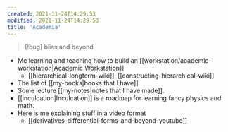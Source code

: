 ```yaml
---
created: 2021-11-24T14:29:53
modified: 2021-11-24T14:29:53
title: 'Academia'
---
```


> [!bug] bliss and beyond

- Me learning and teaching how to build an [[workstation/academic-workstation|Academic Workstation]]
	- [[hierarchical-longterm-wiki]], [[constructing-hierarchical-wiki]]
- The list of [[my-books|books that I have]].
- Some lecture [[my-notes|notes that I have made]].
- [[inculcation|Inculcation]] is a roadmap for learning fancy physics and math.
- Here is me explaining stuff in a video format
	- [[derivatives-differential-forms-and-beyond-youtube]]